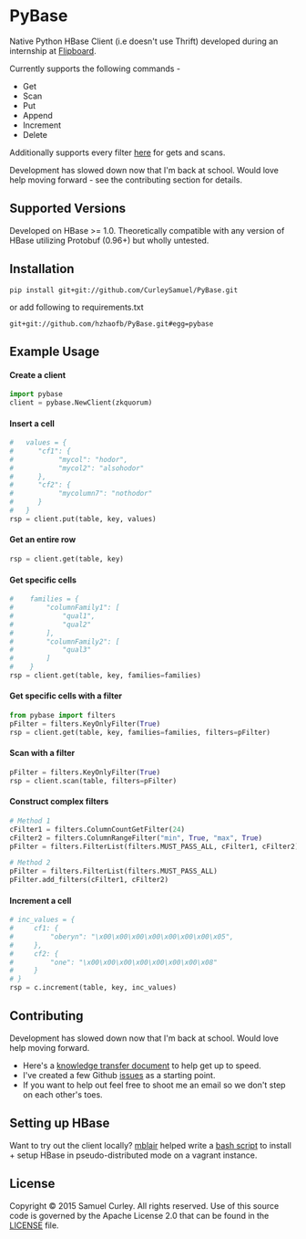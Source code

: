 # PyBase
Native Python HBase Client (i.e doesn't use Thrift) developed during an internship at [Flipboard](https://about.flipboard.com/).

Currently supports the following commands -

- Get
- Scan
- Put
- Append
- Increment
- Delete

Additionally supports every filter [here](/filters.py) for gets and scans.

Development has slowed down now that I'm back at school. Would love help moving forward - see the contributing section for details.

## Supported Versions

Developed on HBase >= 1.0. Theoretically compatible with any version of HBase utilizing Protobuf (0.96+) but wholly untested.

## Installation

```pip install git+git://github.com/CurleySamuel/PyBase.git```

or add following to requirements.txt

<code>git+git://github.com/hzhaofb/PyBase.git#egg=pybase</code>


## Example Usage

#### Create a client
```python
import pybase
client = pybase.NewClient(zkquorum)
```
#### Insert a cell
```python
#   values = {
#      "cf1": {
#           "mycol": "hodor",
#           "mycol2": "alsohodor"
#      },
#      "cf2": {
#           "mycolumn7": "nothodor"
#      }
#   }
rsp = client.put(table, key, values)
```

#### Get an entire row
```python
rsp = client.get(table, key)
```

#### Get specific cells
```python
#    families = {
#        "columnFamily1": [
#            "qual1",
#            "qual2"
#        ],
#        "columnFamily2": [
#            "qual3"
#        ]
#    }
rsp = client.get(table, key, families=families)
```

#### Get specific cells with a filter
```python
from pybase import filters
pFilter = filters.KeyOnlyFilter(True)
rsp = client.get(table, key, families=families, filters=pFilter)
```

#### Scan with a filter
```python
pFilter = filters.KeyOnlyFilter(True)
rsp = client.scan(table, filters=pFilter)
```

#### Construct complex filters
```python
# Method 1
cFilter1 = filters.ColumnCountGetFilter(24)
cFilter2 = filters.ColumnRangeFilter("min", True, "max", True)
pFilter = filters.FilterList(filters.MUST_PASS_ALL, cFilter1, cFilter2)

# Method 2
pFilter = filters.FilterList(filters.MUST_PASS_ALL)
pFilter.add_filters(cFilter1, cFilter2)
```

#### Increment a cell
```python
# inc_values = {
#     cf1: {
#         "oberyn": "\x00\x00\x00\x00\x00\x00\x00\x05",
#     },
#     cf2: {
#         "one": "\x00\x00\x00\x00\x00\x00\x00\x08"
#     }
# }
rsp = c.increment(table, key, inc_values)
```

## Contributing

Development has slowed down now that I'm back at school. Would love help moving forward.

- Here's a [knowledge transfer document](/DESIGN.md) to help get up to speed.
- I've created a few Github [issues](https://github.com/CurleySamuel/PyBase/issues) as a starting point.
- If you want to help out feel free to shoot me an email so we don't step on each other's toes.

## Setting up HBase

Want to try out the client locally? [mblair](https://github.com/mblair) helped write a [bash script](/setup_hbase.bash) to install + setup HBase in pseudo-distributed mode on a vagrant instance.

## License

Copyright © 2015 Samuel Curley. All rights reserved. Use of this source code is governed by the Apache License 2.0 that can be found in the [LICENSE](LICENSE) file.
